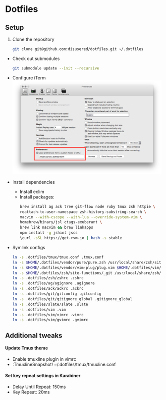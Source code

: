 # Dotfiles

## Setup

1. Clone the repository
    ```bash
    git clone git@github.com:disusered/dotfiles.git ~/.dotfiles
    ```

- Check out submodules
    ```bash
    git submodule update --init --recursive
    ```

- Configure iTerm
  ![iTerm2 Configuration](https://raw.githubusercontent.com/disusered/dotfiles/docs/images/iterm.png "iTerm2 Configuration")


- Install dependencies
  - Install eclim
  - Install packages:
      ```bash
      brew install ag ack tree git-flow node ruby tmux zsh httpie \
      reattach-to-user-namespace zsh-history-substring-search \
      macvim --with-cscope --with-lua --override-system-vim \
      homebrew/binary/jsl ctags-exuberant \
      brew link macvim && brew linkapps
      npm install -g jshint jscs
      \curl -sSL https://get.rvm.io | bash -s stable
     
      ```

- Symlink configs
    ```bash
    ln -s .dotfiles/tmux/tmux.conf .tmux.conf
    ln -s $HOME/.dotfiles/vendor/pure/pure.zsh /usr/local/share/zsh/site-functions/prompt_pure_setup
    ln -s $HOME/.dotfiles/vendor/vim-plug/plug.vim $HOME/.dotfiles/vim/autoload/plug.vim
    ln -s $HOME/.dotfiles/zsh/site-functions/_git /usr/local/share/zsh/site-functions/
    ln -s .dotfiles/zsh/zshrc .zshrc
    ln -s .dotfiles/ag/agignore .agignore
    ln -s .dotfiles/ack/ackrc .ackrc
    ln -s .dotfiles/git/gitconfig .gitconfig
    ln -s .dotfiles/git/gitignore_global .gitignore_global
    ln -s .dotfiles/slate/slate .slate
    ln -s .dotfiles/vim .vim
    ln -s .dotfiles/vim/vimrc .vimrc
    ln -s .dotfiles/vim/gvimrc .gvimrc
    ```

## Additional tweaks

#### Update Tmux theme
- Enable tmuxline plugin in vimrc
- :TmuxlineSnapshot! ~/.dotfiles/tmux/tmuxline.conf

#### Set key repeat settings in Karabiner
- Delay Until Repeat: 150ms
- Key Repeat: 20ms
